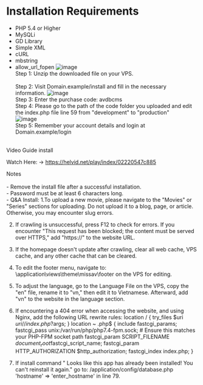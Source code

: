 # Installation Requirements

- PHP 5.4 or Higher
- MySQLi
- GD Library
- Simple XML
- cURL
- mbstring
- allow_url_fopen
![image](https://github.com/AVDBapi/avdbcms/assets/165064610/beac9d90-44e0-427f-860a-079388b51f3e)
<br>Step 1: Unzip the downloaded file on your VPS.	
<br>Step 2: Visit Domain.example/install and fill in the necessary information.	
![image](https://github.com/AVDBapi/avdbcms/assets/165064610/7b766c2f-fcda-44c6-921f-bd300b7733fe)
<br>Step 3: Enter the purchase code: avdbcms 
<br>Step 4: Please go to the path of the code folder you uploaded and edit the index.php file line 59 from "development" to "production" <br>
![image](https://github.com/AVDBapi/avdbcms/assets/165064610/3c7cdbf7-2213-47bf-9f1d-112dc3928e91)
<br>Step 5: Remember your account details and login at Domain.example/login
<br>
    Video Guide install

Watch Here: -> https://helvid.net/play/index/02220547c885

Notes <br>
<br>- Remove the install file after a successful installation.
<br>- Password must be at least 6 characters long.
<br>- Q&A Install: 
1.To upload a new movie, please navigate to the "Movies" or "Series" sections for uploading. Do not upload it to a blog, page, or article. Otherwise, you may encounter slug errors.

2. If crawling is unsuccessful, press F12 to check for errors. If you encounter "This request has been blocked; the content must be served over HTTPS," add "https://" to the website URL.

3. If the homepage doesn't update after crawling, clear all web cache, VPS cache, and any other cache that can be cleared.

4. To edit the footer menu, navigate to: \application\views\theme\missav\footer on the VPS for editing.

5. To adjust the language, go to the Language File on the VPS, copy the "en" file, rename it to "vn," then edit it to Vietnamese. Afterward, add "vn" to the website in the language section.

6. If encountering a 404 error when accessing the website, and using Nginx, add the following URL rewrite rules:
location / {
        try_files $uri $uri/ /index.php?$args;
    }
location ~ \.php$ {
        include fastcgi_params;
        fastcgi_pass unix:/var/run/php/php7.4-fpm.sock; # Ensure this matches your PHP-FPM socket path
        fastcgi_param SCRIPT_FILENAME $document_root$fastcgi_script_name;
        fastcgi_param HTTP_AUTHORIZATION $http_authorization;
        fastcgi_index index.php;
    }
7. If install command " Looks like this app has already been installed! You can't reinstall it again." go to: /application/config/database.php
'hostname' => 'enter_hostname' in line 79.


